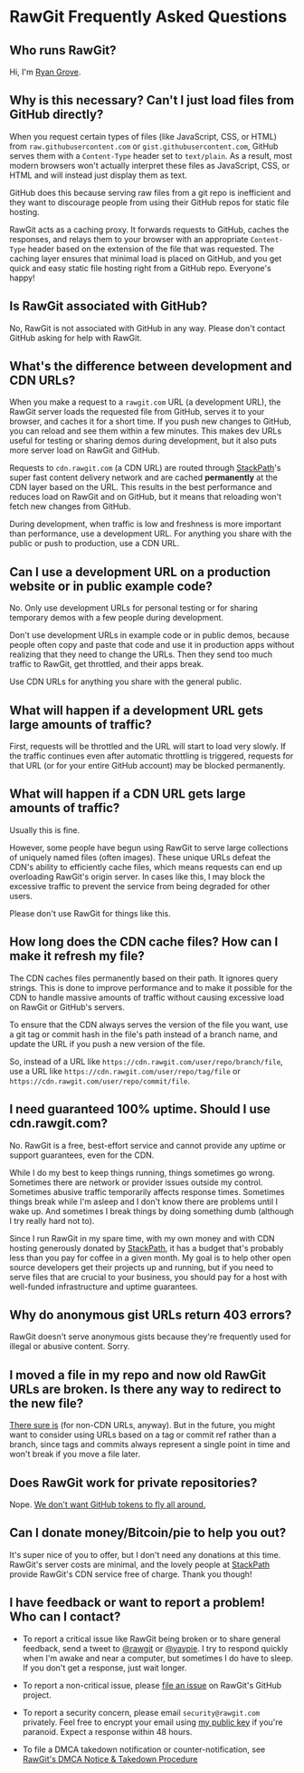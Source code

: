 # RawGit Frequently Asked Questions

## Who runs RawGit?

Hi, I'm [Ryan Grove](http://wonko.com/).

## Why is this necessary? Can't I just load files from GitHub directly?

When you request certain types of files (like JavaScript, CSS, or HTML) from
`raw.githubusercontent.com` or `gist.githubusercontent.com`, GitHub serves them
with a `Content-Type` header set to `text/plain`. As a result, most modern
browsers won't actually interpret these files as JavaScript, CSS, or HTML and
will instead just display them as text.

GitHub does this because serving raw files from a git repo is inefficient and
they want to discourage people from using their GitHub repos for static file
hosting.

RawGit acts as a caching proxy. It forwards requests to GitHub, caches the
responses, and relays them to your browser with an appropriate `Content-Type`
header based on the extension of the file that was requested. The caching layer
ensures that minimal load is placed on GitHub, and you get quick and easy static
file hosting right from a GitHub repo. Everyone's happy!

## Is RawGit associated with GitHub?

No, RawGit is not associated with GitHub in any way. Please don't contact GitHub
asking for help with RawGit.

## What's the difference between development and CDN URLs?

When you make a request to a `rawgit.com` URL (a development URL), the RawGit server loads the requested file from GitHub, serves it to your browser, and caches it for a short time. If you push new changes to GitHub, you can reload and see them within a few minutes. This makes dev URLs useful for testing or sharing demos during development, but it also puts more server load on RawGit and GitHub.

Requests to `cdn.rawgit.com` (a CDN URL) are routed through [StackPath](https://stackpath.com/)'s super fast content delivery network and are cached **permanently** at the CDN layer based on the URL. This results in the best performance and reduces load on RawGit and on GitHub, but it means that reloading won't fetch new changes from GitHub.

During development, when traffic is low and freshness is more important than performance, use a development URL. For anything you share with the public or push to production, use a CDN URL.

## Can I use a development URL on a production website or in public example code?

No. Only use development URLs for personal testing or for sharing temporary demos with a few people during development.

Don't use development URLs in example code or in public demos, because people often copy and paste that code and use it in production apps without realizing that they need to change the URLs. Then they send too much traffic to RawGit, get throttled, and their apps break.

Use CDN URLs for anything you share with the general public.

## What will happen if a development URL gets large amounts of traffic?

First, requests will be throttled and the URL will start to load very slowly. If the traffic continues even after automatic throttling is triggered, requests for that URL (or for your entire GitHub account) may be blocked permanently.

## What will happen if a CDN URL gets large amounts of traffic?

Usually this is fine.

However, some people have begun using RawGit to serve large collections of uniquely named files (often images). These unique URLs defeat the CDN's ability to efficiently cache files, which means requests can end up overloading RawGit's origin server. In cases like this, I may block the excessive traffic to prevent the service from being degraded for other users.

Please don't use RawGit for things like this.

## How long does the CDN cache files? How can I make it refresh my file?

The CDN caches files permanently based on their path. It ignores query strings.
This is done to improve performance and to make it possible for the CDN to
handle massive amounts of traffic without causing excessive load on RawGit or
GitHub's servers.

To ensure that the CDN always serves the version of the file you want, use a git
tag or commit hash in the file's path instead of a branch name, and update the
URL if you push a new version of the file.

So, instead of a URL like `https://cdn.rawgit.com/user/repo/branch/file`, use a
URL like `https://cdn.rawgit.com/user/repo/tag/file` or
`https://cdn.rawgit.com/user/repo/commit/file`.

## I need guaranteed 100% uptime. Should I use cdn.rawgit.com?

No. RawGit is a free, best-effort service and cannot provide any uptime or
support guarantees, even for the CDN.

While I do my best to keep things running, things sometimes go wrong. Sometimes
there are network or provider issues outside my control. Sometimes abusive
traffic temporarily affects response times. Sometimes things break while I'm
asleep and I don't know there are problems until I wake up. And sometimes I
break things by doing something dumb (although I try really hard not to).

Since I run RawGit in my spare time, with my own money and with CDN hosting
generously donated by [StackPath](https://stackpath.com/), it has a budget
that's probably less than you pay for coffee in a given month. My goal is to
help other open source developers get their projects up and running, but if you
need to serve files that are crucial to your business, you should pay for a host
with well-funded infrastructure and uptime guarantees.

## Why do anonymous gist URLs return 403 errors?

RawGit doesn't serve anonymous gists because they're frequently used for illegal
or abusive content. Sorry.

## I moved a file in my repo and now old RawGit URLs are broken. Is there any way to redirect to the new file?

[There sure
is](https://github.com/rgrove/rawgit/wiki/How-to-redirect-a-RawGit-URL-to-another-URL-or-GitHub-file)
(for non-CDN URLs, anyway). But in the future, you might want to consider using
URLs based on a tag or commit ref rather than a branch, since tags and commits
always represent a single point in time and won't break if you move a file
later.

## Does RawGit work for private repositories?

Nope. [We don't want GitHub tokens to fly all around.](https://github.com/rgrove/rawgit/issues/62)

## Can I donate money/Bitcoin/pie to help you out?

It's super nice of you to offer, but I don't need any donations at this time.
RawGit's server costs are minimal, and the lovely people at
[StackPath](https://stackpath.com/) provide RawGit's CDN service free of charge.
Thank you though!

## I have feedback or want to report a problem! Who can I contact?

-   To report a critical issue like RawGit being broken or to share general
    feedback, send a tweet to [@rawgit](https://twitter.com/rawgit) or
    [@yaypie](https://twitter.com/yaypie). I try to respond quickly when I'm
    awake and near a computer, but sometimes I do have to sleep. If you don't
    get a response, just wait longer.

-   To report a non-critical issue, please
    [file an issue](https://github.com/rgrove/rawgit/issues) on RawGit's GitHub
    project.

-   To report a security concern, please email `security@rawgit.com` privately.
    Feel free to encrypt your email using [my public key](https://rawgit.com/public-key.txt)
    if you're paranoid. Expect a response within 48 hours.

-   To file a DMCA takedown notification or counter-notification, see
    [RawGit's DMCA Notice & Takedown Procedure](DMCA.md)

